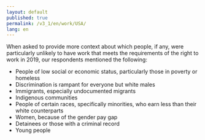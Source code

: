```yaml
---
layout: default
published: true
permalink: /v3_1/en/work/USA/
lang: en
---
```

When asked to provide more context about which people, if any, were particularly unlikely to have work that meets the requirements of the right to work in 2019, our respondents mentioned the following:

-	People of low social or economic status, particularly those in poverty or homeless
-	Discrimination is rampant for everyone but white males
-	Immigrants, especially undocumented migrants
-	Indigenous communities
-	People of certain races, specifically minorities, who earn less than their white counterparts
-	Women, because of the gender pay gap
-	Detainees or those with a criminal record
-	Young people

